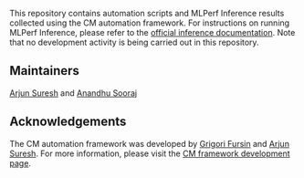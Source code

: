 This repository contains automation scripts and MLPerf Inference results collected using the CM automation framework. For instructions on running MLPerf Inference, please refer to the [official inference documentation](https://docs.mlcommons.org/inference). Note that no development activity is being carried out in this repository.

## Maintainers
[Arjun Suresh](https://github.com/arjunsuresh) and [Anandhu Sooraj](https://github.com/anandhu-eng)

## Acknowledgements
The CM automation framework was developed by [Grigori Fursin](https://cknowledge.org/gfursin) and [Arjun Suresh](https://github.com/arjunsuresh). For more information, please visit the [CM framework development page](https://github.com/mlcommons/cm4mlops/tree/mlperf-inference).
